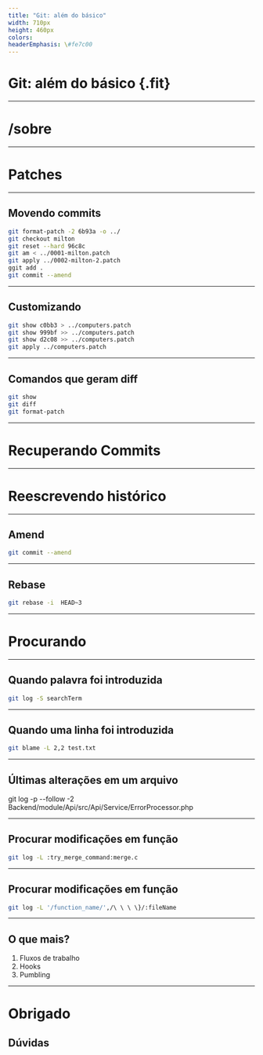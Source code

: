 ```yaml
---
title: "Git: além do básico"
width: 710px
height: 460px
colors:
headerEmphasis: \#fe7c00
---
```


# Git: além do básico {.fit}

---

# /sobre

---


# Patches

---

## Movendo commits

```sh
git format-patch -2 6b93a -o ../
git checkout milton
git reset --hard 96c8c
git am < ../0001-milton.patch
git apply ../0002-milton-2.patch
ggit add .
git commit --amend
```
---

## Customizando

```sh
git show c0bb3 > ../computers.patch
git show 999bf >> ../computers.patch
git show d2c08 >> ../computers.patch
git apply ../computers.patch
```

----

## Comandos que geram diff

```sh
git show
git diff
git format-patch
```

---

# Recuperando Commits

---

# Reescrevendo histórico

---

## Amend

```sh
git commit --amend
```

---

## Rebase

```sh
git rebase -i  HEAD~3
```

---

# Procurando

----

## Quando palavra foi introduzida

```sh
git log -S searchTerm
```

---

## Quando uma linha foi introduzida

```sh
git blame -L 2,2 test.txt
```
---

## Últimas alterações em um arquivo

git log -p --follow -2 Backend/module/Api/src/Api/Service/ErrorProcessor.php

----

## Procurar modificações em função

```sh
git log -L :try_merge_command:merge.c
```

---

## Procurar modificações em função

```sh
git log -L '/function_name/',/\ \ \ \}/:fileName
```

---

## O que mais?

1. Fluxos de trabalho
2. Hooks
2. Pumbling

---


# Obrigado

## Dúvidas

